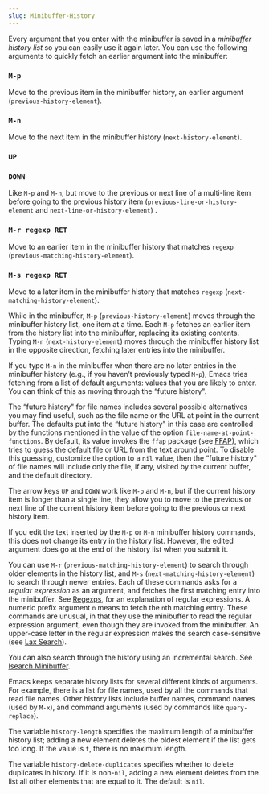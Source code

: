 ```yaml
---
slug: Minibuffer-History
---
```


Every argument that you enter with the minibuffer is saved in a *minibuffer history list* so you can easily use it again later. You can use the following arguments to quickly fetch an earlier argument into the minibuffer:

### `M-p`

Move to the previous item in the minibuffer history, an earlier argument (`previous-history-element`).

### `M-n`

Move to the next item in the minibuffer history (`next-history-element`).

### `UP`

### `DOWN`

Like `M-p` and `M-n`, but move to the previous or next line of a multi-line item before going to the previous history item (`previous-line-or-history-element` and `next-line-or-history-element`) .

### `M-r regexp RET`

Move to an earlier item in the minibuffer history that matches `regexp` (`previous-matching-history-element`).

### `M-s regexp RET`

Move to a later item in the minibuffer history that matches `regexp` (`next-matching-history-element`).

While in the minibuffer, `M-p` (`previous-history-element`) moves through the minibuffer history list, one item at a time. Each `M-p` fetches an earlier item from the history list into the minibuffer, replacing its existing contents. Typing `M-n` (`next-history-element`) moves through the minibuffer history list in the opposite direction, fetching later entries into the minibuffer.

If you type `M-n` in the minibuffer when there are no later entries in the minibuffer history (e.g., if you haven’t previously typed `M-p`), Emacs tries fetching from a list of default arguments: values that you are likely to enter. You can think of this as moving through the “future history".

The “future history" for file names includes several possible alternatives you may find useful, such as the file name or the URL at point in the current buffer. The defaults put into the “future history" in this case are controlled by the functions mentioned in the value of the option `file-name-at-point-functions`. By default, its value invokes the `ffap` package (see [FFAP](/docs/emacs/FFAP)), which tries to guess the default file or URL from the text around point. To disable this guessing, customize the option to a `nil` value, then the “future history" of file names will include only the file, if any, visited by the current buffer, and the default directory.

The arrow keys `UP` and `DOWN` work like `M-p` and `M-n`, but if the current history item is longer than a single line, they allow you to move to the previous or next line of the current history item before going to the previous or next history item.

If you edit the text inserted by the `M-p` or `M-n` minibuffer history commands, this does not change its entry in the history list. However, the edited argument does go at the end of the history list when you submit it.

You can use `M-r` (`previous-matching-history-element`) to search through older elements in the history list, and `M-s` (`next-matching-history-element`) to search through newer entries. Each of these commands asks for a *regular expression* as an argument, and fetches the first matching entry into the minibuffer. See [Regexps](/docs/emacs/Regexps), for an explanation of regular expressions. A numeric prefix argument `n` means to fetch the `n`th matching entry. These commands are unusual, in that they use the minibuffer to read the regular expression argument, even though they are invoked from the minibuffer. An upper-case letter in the regular expression makes the search case-sensitive (see [Lax Search](/docs/emacs/Lax-Search)).

You can also search through the history using an incremental search. See [Isearch Minibuffer](/docs/emacs/Isearch-Minibuffer).

Emacs keeps separate history lists for several different kinds of arguments. For example, there is a list for file names, used by all the commands that read file names. Other history lists include buffer names, command names (used by `M-x`), and command arguments (used by commands like `query-replace`).

The variable `history-length` specifies the maximum length of a minibuffer history list; adding a new element deletes the oldest element if the list gets too long. If the value is `t`, there is no maximum length.

The variable `history-delete-duplicates` specifies whether to delete duplicates in history. If it is non-`nil`, adding a new element deletes from the list all other elements that are equal to it. The default is `nil`.
